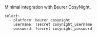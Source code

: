 Minimal integration with Beurer CosyNight.

```
select:
  - platform: beurer_cosynight
    username: !secret cosynight_username
    password: !secret cosynight_password
```
